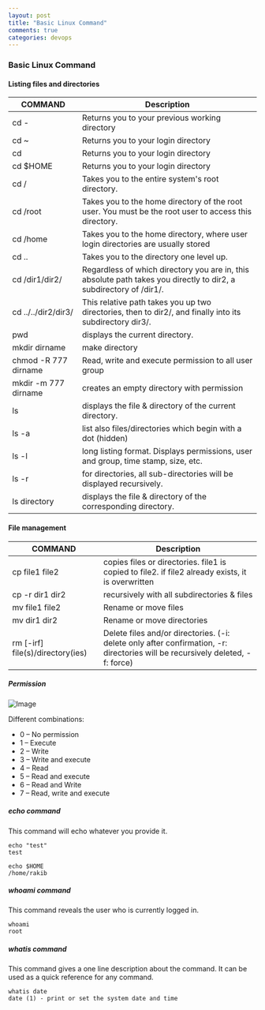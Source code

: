 ```yaml
---
layout: post
title: "Basic Linux Command"
comments: true
categories: devops
---
```


### Basic Linux Command

#### Listing files and directories

|COMMAND | Description |
| ------ | ------ |
| cd - | Returns you to your previous working directory |
| cd ~ | Returns you to your login directory |
| cd | Returns you to your login directory |
| cd $HOME | Returns you to your login directory |
| cd / | Takes you to the entire system's root directory. |
| cd /root | Takes you to the home directory of the root user. You must be the root user to access this directory. |
| cd /home | Takes you to the home directory, where user login directories are usually stored |
| cd .. | Takes you to the directory one level up. |
| cd /dir1/dir2/ | Regardless of which directory you are in, this absolute path takes you directly to dir2, a subdirectory of /dir1/. |
| cd ../../dir2/dir3/ | This relative path takes you up two directories, then to dir2/, and finally into its subdirectory dir3/. |
| pwd | displays the current directory. |
| mkdir dirname | make directory |
| chmod -R 777 dirname | Read, write and execute permission to all user group |
| mkdir -m 777 dirname | creates an empty directory with permission |
| ls | displays the file & directory of the current directory. |
| ls -a | list also files/directories which begin with a dot (hidden) |
| ls -l | long listing format. Displays permissions, user and group, time stamp, size, etc. |
| ls -r | for directories, all sub-directories will be displayed recursively. |
| ls directory | displays the file & directory of the corresponding directory. |



#### File management

|COMMAND | Description |
| ------ | ------ |
| cp file1 file2 | copies files or directories. file1 is copied to file2. if file2 already exists, it is overwritten |
| cp -r dir1 dir2 | recursively with all subdirectories & files |
| mv file1 file2 | Rename or move files |
| mv dir1 dir2 | Rename or move directories |
| rm [-irf] file(s)/directory(ies) | Delete files and/or directories. (-i: delete only after confirmation, -r: directories will be recursively deleted, -f: force) |



##### Permission

![Image](../../../../static/img/chmod777.png)

Different combinations:
- 0 – No permission
- 1 – Execute
- 2 – Write
- 3 – Write and execute
- 4 – Read
- 5 – Read and execute
- 6 – Read and Write
- 7 – Read, write and execute

##### echo command
This command will echo whatever you provide it.
```
echo "test"
test

echo $HOME
/home/rakib
```

##### whoami command
This command reveals the user who is currently logged in.
```
whoami
root
```
##### whatis command
This command gives a one line description about the command. It can be used as a quick reference for any command.
```
whatis date
date (1) - print or set the system date and time
```



